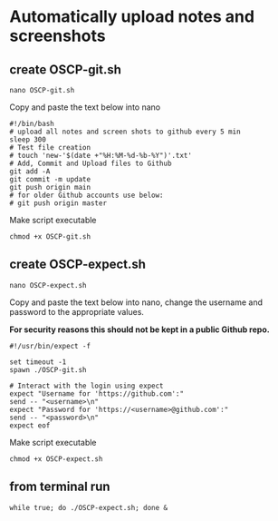# Automatically upload notes and screenshots

## create OSCP-git.sh
```
nano OSCP-git.sh
```
Copy and paste the text below into nano
```
#!/bin/bash
# upload all notes and screen shots to github every 5 min
sleep 300
# Test file creation
# touch 'new-'$(date +"%H:%M-%d-%b-%Y")'.txt'
# Add, Commit and Upload files to Github
git add -A
git commit -m update
git push origin main
# for older Github accounts use below:
# git push origin master 
```
Make script executable
```
chmod +x OSCP-git.sh
```

## create OSCP-expect.sh
```
nano OSCP-expect.sh
```
Copy and paste the text below into nano, change the username and password to the appropriate values.

**For security reasons this should not be kept in a public Github repo.**
```
#!/usr/bin/expect -f

set timeout -1
spawn ./OSCP-git.sh

# Interact with the login using expect
expect "Username for 'https://github.com':"
send -- "<username>\n"
expect "Password for 'https://<username>@github.com':"
send -- "<password>\n"
expect eof
```
Make script executable
```
chmod +x OSCP-expect.sh
```

## from terminal run 
```
while true; do ./OSCP-expect.sh; done &
```
